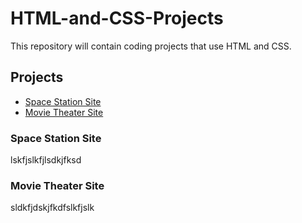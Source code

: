 # HTML-and-CSS-Projects
This repository will contain coding projects that use HTML and CSS.

## Projects
* [Space Station Site](https://github.com/glarson1/HTML-and-CSS-Projects/tree/main/Space_Station_Website)
* [Movie Theater Site](#)

### Space Station Site
lskfjslkfjlsdkjfksd

### Movie Theater Site
sldkfjdskjfkdfslkfjslk
